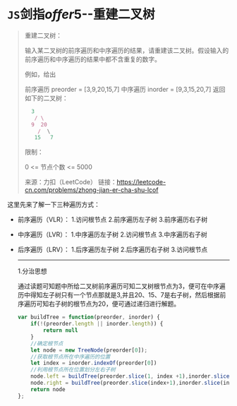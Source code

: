 # `JS`剑指*offer*5--重建二叉树

> 重建二叉树：
>
> 输入某二叉树的前序遍历和中序遍历的结果，请重建该二叉树。假设输入的前序遍历和中序遍历的结果中都不含重复的数字。
>
> 例如，给出
>
> 前序遍历 preorder = [3,9,20,15,7]
> 中序遍历 inorder = [9,3,15,20,7]
> 返回如下的二叉树：
>
> ```js
> 	3
>    / \
>   9  20
>     /  \
>    15   7
> 
> ```
>   
>
>
> 限制：
>
> 0 <= 节点个数 <= 5000
>
> 来源：力扣（LeetCode）
> 链接：https://leetcode-cn.com/problems/zhong-jian-er-cha-shu-lcof

这里先来了解一下三种遍历方式：

- 前序遍历（VLR）： 
    1.访问根节点 
    2.前序遍历左子树 
    3.前序遍历右子树 

- 中序遍历（LVR）： 
    1.中序遍历左子树 
    2.访问根节点 
    3.中序遍历右子树 

- 后序遍历（LRV）： 
    1.后序遍历左子树 
    2.后序遍历右子树 
    3.访问根节点 

  ---

  1.分治思想

  通过读题可知题中所给二叉树前序遍历可知二叉树根节点为3，便可在中序遍历中得知左子树只有一个节点那就是3,并且20、15、7是右子树，然后根据前序遍历可知右子树的根节点为20，便可通过递归进行解题。

  ```js
  var buildTree = function(preorder, inorder) {
      if(!(preorder.length || inorder.length)) {
          return null
      }
      //确定根节点
      let node = new TreeNode(preorder[0]);
      //获取根节点所在中序遍历的位置
      let index = inorder.indexOf(preorder[0])
      //利用根节点所在位置划分左右子树
      node.left = buildTree(preorder.slice(1, index +1),inorder.slice(0,index))
      node.right = buildTree(preorder.slice(index+1),inorder.slice(index+1))
      return node
  };
  ```

